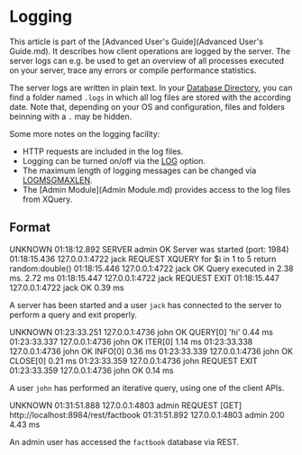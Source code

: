 
# Logging
 


 
This article is part of the [Advanced User's Guide](Advanced User's Guide.md). It describes how client operations are logged by the server. The server logs can e.g. be used to get an overview of all processes executed on your server, trace any errors or compile performance statistics. 

 
The server logs are written in plain text. In your [Database Directory](Configuration.md#Database_Directory), you can find a folder named `.logs` in which all log files are stored with the according date. Note that, depending on your OS and configuration, files and folders beinning with a `.` may be hidden. 

 
Some more notes on the logging facility: 

  * HTTP requests are included in the log files. 
 * Logging can be turned on/off via the [LOG](Options.md#LOG) option. 
 * The maximum length of logging messages can be changed via [LOGMSGMAXLEN](Options.md#LOGMSGMAXLEN). 
 * The [Admin Module](Admin Module.md) provides access to the log files from XQuery. 
 
## Format
UNKNOWN
    01:18:12.892   SERVER           admin   OK        Server was started (port: 1984)
    01:18:15.436   127.0.0.1:4722   jack    REQUEST   XQUERY for $i in 1 to 5 return random:double()
    01:18:15.446   127.0.0.1:4722   jack    OK        Query executed in 2.38 ms.                       2.72 ms
    01:18:15.447   127.0.0.1:4722   jack    REQUEST   EXIT
    01:18:15.447   127.0.0.1:4722   jack    OK                                                         0.39 ms


A server has been started and a user `jack` has connected to the server to perform a query and exit properly. 

UNKNOWN
    01:23:33.251   127.0.0.1:4736   john   OK        QUERY[0] 'hi'   0.44 ms
    01:23:33.337   127.0.0.1:4736   john   OK        ITER[0]         1.14 ms
    01:23:33.338   127.0.0.1:4736   john   OK        INFO[0]         0.36 ms
    01:23:33.339   127.0.0.1:4736   john   OK        CLOSE[0]        0.21 ms
    01:23:33.359   127.0.0.1:4736   john   REQUEST   EXIT
    01:23:33.359   127.0.0.1:4736   john   OK                        0.14 ms


A user `john` has performed an iterative query, using one of the client APIs. 

UNKNOWN
    01:31:51.888   127.0.0.1:4803   admin   REQUEST   [GET] http://localhost:8984/rest/factbook
    01:31:51.892   127.0.0.1:4803   admin   200                                                   4.43 ms


An admin user has accessed the `factbook` database via REST. 

